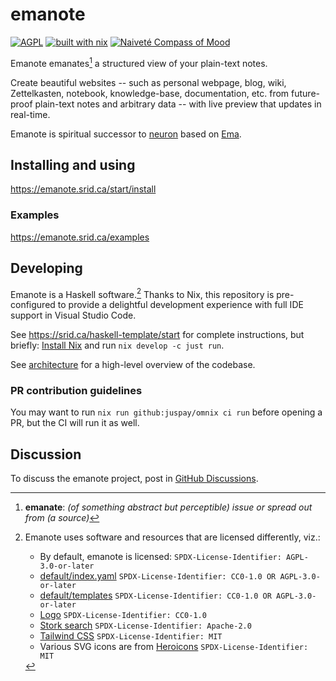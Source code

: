 # emanote

[![AGPL](https://img.shields.io/badge/License-AGPL%20v3-blue.svg)](https://en.wikipedia.org/wiki/Affero_General_Public_License)
[![built with nix](https://img.shields.io/badge/Built_With-Nix-5277C3.svg?logo=nixos&labelColor=73C3D5)](https://builtwithnix.org)
[![Naiveté Compass of Mood](https://img.shields.io/badge/naïve-FF10F0)](https://compass.naivete.me/ "This project follows the 'Naiveté Compass of Mood'")

Emanote emanates[^def] a structured view of your plain-text notes.

[^def]: **emanate**: *(of something abstract but perceptible) issue or spread out from (a source)*

Create beautiful websites -- such as personal webpage, blog, wiki, Zettelkasten, notebook, knowledge-base, documentation, etc. from future-proof plain-text notes and arbitrary data -- with live preview that updates in real-time.

Emanote is spiritual successor to [neuron](https://neuron.zettel.page) based on [Ema](https://ema.srid.ca).

## Installing and using

https://emanote.srid.ca/start/install

### Examples

https://emanote.srid.ca/examples

## Developing

Emanote is a Haskell software.[^licenses] Thanks to Nix, this repository is pre-configured to provide a delightful development experience with full IDE support in Visual Studio Code.

See https://srid.ca/haskell-template/start for complete instructions, but briefly: [Install Nix](https://nixos.asia/en/install) and run `nix develop -c just run`.

See [architecture](https://emanote.srid.ca/architecture) for a high-level overview of the codebase.

### PR contribution guidelines

You may want to run `nix run github:juspay/omnix ci run` before opening a PR, but the CI will run it as well.

## Discussion

To discuss the emanote project, post in [GitHub Discussions][ghdiscuss].

[ghdiscuss]: https://github.com/srid/emanote/discussions

[^licenses]: Emanote uses software and resources that are licensed differently, viz.:
    - By default, emanote is licensed: `SPDX-License-Identifier: AGPL-3.0-or-later`
    - [default/index.yaml](default/index.yaml) `SPDX-License-Identifier: CC0-1.0 OR AGPL-3.0-or-later`
    - [default/templates](default/templates) `SPDX-License-Identifier: CC0-1.0 OR AGPL-3.0-or-later`
    - [Logo](https://www.svgrepo.com/svg/267765/paper-plane) `SPDX-License-Identifier: CC0-1.0`
    - [Stork search](https://github.com/jameslittle230/stork/blob/master/license.txt) `SPDX-License-Identifier: Apache-2.0`
    - [Tailwind CSS](https://github.com/tailwindlabs/tailwindcss/blob/master/LICENSE) `SPDX-License-Identifier: MIT`
    - Various SVG icons are from [Heroicons](https://github.com/tailwindlabs/heroicons/blob/master/LICENSE) `SPDX-License-Identifier: MIT`
